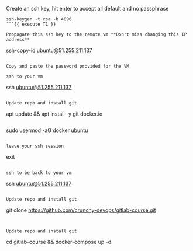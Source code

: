 
Create an ssh key, hit enter to accept all default and no passphrase
```
ssh-keygen -t rsa -b 4096
```{{ execute T1 }}

Propagate this ssh key to the remote vm **Don't miss changing this IP address** 
```
ssh-copy-id  ubuntu@51.255.211.137
```{{ copy }}

Copy and paste the password provided for the VM

ssh to your vm  
```
ssh ubuntu@51.255.211.137
```{{ copy  }}

Update repo and install git
```
apt update && apt install -y git docker.io
```{{ execute T1}}

```
sudo usermod -aG docker ubuntu
```{{ execute T1}}

leave your ssh session
```
exit
```{{ execute T1}}

ssh to be back to your vm  
```
ssh ubuntu@51.255.211.137
```{{ copy  }}

Update repo and install git
```
git clone https://github.com/crunchy-devops/gitlab-course.git
```{{ execute T1}}


Update repo and install git
```
cd gitlab-course && docker-compose up -d
```{{ execute T1}}
